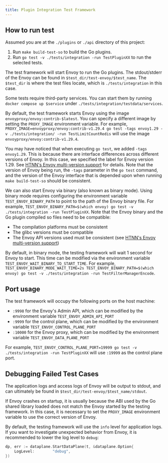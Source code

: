 ```yaml
---
title: Plugin Integration Test Framework
---
```


## How to run test

Assumed you are at the `./plugins` or `./api` directory of this project:

1. Run `make build-test-so` to build the Go plugins.
2. Run `go test -v ./tests/integration -run TestPluginXX` to run the selected tests.

The test framework will start Envoy to run the Go plugins. The stdout/stderr of the Envoy can be found in `$test_dir/test-envoy/$test_name`.
The `$test_dir` is where the test files locate, which is `./tests/integration` in this case.

Some tests require third-party services. You can start them by running `docker compose up $service` under `./tests/integration/testdata/services`.

By default, the test framework starts Envoy using the image `envoyproxy/envoy:contrib-$latest`. You can specify a different image by setting the `PROXY_IMAGE` environment variable. For example, `PROXY_IMAGE=envoyproxy/envoy:contrib-v1.29.4 go test -tags envoy1.29 -v ./tests/integration/ -run TestLimitCountRedis` will use the image `envoyproxy/envoy:contrib-v1.29.4`.

You may have noticed that when executing `go test`, we added `-tags envoy1.29`. This is because there are interface differences across different versions of Envoy. In this case, we specified the label for Envoy version 1.29. See [HTNN's Envoy multi-version support](./dataplane_support.md) for details. Note that the version of Envoy being run, the `-tags` parameter in the `go test` command, and the version of the Envoy interface that is depended upon when running `make build-test-so` should be consistent.

We can also start Envoy via binary (also known as binary mode). Using binary mode requires configuring the environment variable `TEST_ENVOY_BINARY_PATH` to point to the path of the Envoy binary file. For example, `TEST_ENVOY_BINARY_PATH=$(which envoy) go test -v ./tests/integration -run TestPluginXX`. Note that the Envoy binary and the Go plugin compiled so files need to be compatible:

* The compilation platforms must be consistent
* The glibc versions must be compatible
* The Envoy API versions used must be consistent (see [HTNN's Envoy multi-version support](./dataplane_support.md))

By default, in binary mode, the testing framework will wait 1 second for Envoy to start. This time can be modified via the environment variable `TEST_ENVOY_WAIT_BINARY_TO_START_TIME`. For example, `TEST_ENVOY_BINARY_MODE_WAIT_TIME=2s TEST_ENVOY_BINARY_PATH=$(which envoy) go test -v ./tests/integration -run TestFilterManagerEncode`.

## Port usage

The test framework will occupy the following ports on the host machine:

* `:9998` for the Envoy's Admin API, which can be modified by the environment variable `TEST_ENVOY_ADMIN_API_PORT`
* `:9999` for the control plane, which can be modified by the environment variable `TEST_ENVOY_CONTROL_PLANE_PORT`
* `:10000` for the Envoy proxy, which can be modified by the environment variable `TEST_ENVOY_DATA_PLANE_PORT`

For example, `TEST_ENVOY_CONTROL_PLANE_PORT=19999 go test -v ./tests/integration -run TestPluginXX` will use `:19999` as the control plane port.

## Debugging Failed Test Cases

The application logs and access logs of Envoy will be output to stdout, and can ultimately be found in `$test_dir/test-envoy/$test_name/stdout`.

If Envoy crashes on startup, it is usually because the ABI used by the Go shared library loaded does not match the Envoy started by the testing framework. In this case, it is necessary to set the `PROXY_IMAGE` environment variable to use the correct version of Envoy.

By default, the testing framework will use the `info` level for application logs. If you want to investigate unexpected behavior from Envoy, it is recommended to lower the log level to `debug`:

```go
dp, err := dataplane.StartDataPlane(t, &dataplane.Option{
    LogLevel:        "debug",
})
```
